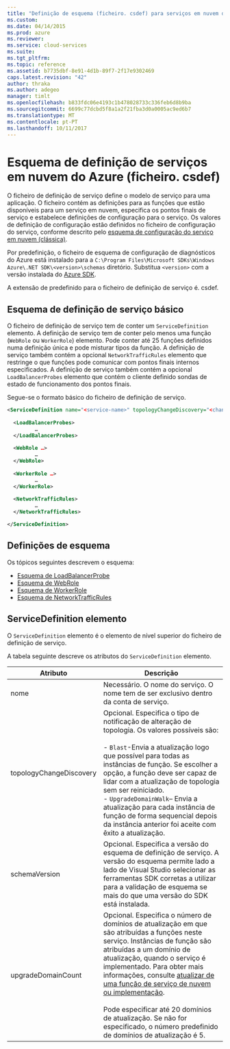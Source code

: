 ```yaml
---
title: "Definição de esquema (ficheiro. csdef) para serviços em nuvem do Azure | Microsoft Docs"
ms.custom: 
ms.date: 04/14/2015
ms.prod: azure
ms.reviewer: 
ms.service: cloud-services
ms.suite: 
ms.tgt_pltfrm: 
ms.topic: reference
ms.assetid: b7735dbf-8e91-4d1b-89f7-2f17e9302469
caps.latest.revision: "42"
author: thraka
ms.author: adegeo
manager: timlt
ms.openlocfilehash: b833fdc06e4193c1b478028733c336feb6d8b9ba
ms.sourcegitcommit: 6699c77dcbd5f8a1a2f21fba3d0a0005ac9ed6b7
ms.translationtype: MT
ms.contentlocale: pt-PT
ms.lasthandoff: 10/11/2017
---
```

# <a name="azure-cloud-services-definition-schema-csdef-file"></a>Esquema de definição de serviços em nuvem do Azure (ficheiro. csdef)
O ficheiro de definição de serviço define o modelo de serviço para uma aplicação. O ficheiro contém as definições para as funções que estão disponíveis para um serviço em nuvem, especifica os pontos finais de serviço e estabelece definições de configuração para o serviço. Os valores de definição de configuração estão definidos no ficheiro de configuração do serviço, conforme descrito pelo [esquema de configuração do serviço em nuvem (clássica)](http://msdn.microsoft.com/library/b1ae68cd-cc95-48cb-a4a4-da91dc708a35).

Por predefinição, o ficheiro de esquema de configuração de diagnósticos do Azure está instalado para a `C:\Program Files\Microsoft SDKs\Windows Azure\.NET SDK\<version>\schemas` diretório. Substitua `<version>` com a versão instalada do [Azure SDK](http://www.windowsazure.com/develop/downloads/).

A extensão de predefinido para o ficheiro de definição de serviço é. csdef.

## <a name="basic-service-definition-schema"></a>Esquema de definição de serviço básico
O ficheiro de definição de serviço tem de conter um `ServiceDefinition` elemento. A definição de serviço tem de conter pelo menos uma função (`WebRole` ou `WorkerRole`) elemento. Pode conter até 25 funções definidos numa definição única e pode misturar tipos da função. A definição de serviço também contém a opcional `NetworkTrafficRules` elemento que restringe o que funções pode comunicar com pontos finais internos especificados. A definição de serviço também contém a opcional `LoadBalancerProbes` elemento que contém o cliente definido sondas de estado de funcionamento dos pontos finais.

Segue-se o formato básico do ficheiro de definição de serviço.

```xml
<ServiceDefinition name="<service-name>" topologyChangeDiscovery="<change-type>" xmlns="http://schemas.microsoft.com/ServiceHosting/2008/10/ServiceDefinition" upgradeDomainCount="<number-of-upgrade-domains>" schemaVersion="<version>">
  
  <LoadBalancerProbes>
         …
  </LoadBalancerProbes>
  
  <WebRole …>
         …
  </WebRole>
  
  <WorkerRole …>
         …
  </WorkerRole>
  
  <NetworkTrafficRules>
         …
  </NetworkTrafficRules>

</ServiceDefinition>
```

## <a name="schema-definitions"></a>Definições de esquema
Os tópicos seguintes descrevem o esquema:

- [Esquema de LoadBalancerProbe](schema-csdef-loadbalancerprobe.md)
- [Esquema de WebRole](schema-csdef-webrole.md)
- [Esquema de WorkerRole](schema-csdef-workerrole.md)
- [Esquema de NetworkTrafficRules](schema-csdef-networktrafficrules.md)

##  <a name="ServiceDefinition"></a>ServiceDefinition elemento
O `ServiceDefinition` elemento é o elemento de nível superior do ficheiro de definição de serviço.

A tabela seguinte descreve os atributos do `ServiceDefinition` elemento.

| Atributo               | Descrição |
| ----------------------- | ----------- |
| nome                    |Necessário. O nome do serviço. O nome tem de ser exclusivo dentro da conta de serviço.|
| topologyChangeDiscovery | Opcional. Especifica o tipo de notificação de alteração de topologia. Os valores possíveis são:<br /><br /> -   `Blast`-Envia a atualização logo que possível para todas as instâncias de função. Se escolher a opção, a função deve ser capaz de lidar com a atualização de topologia sem ser reiniciado.<br />-   `UpgradeDomainWalk`– Envia a atualização para cada instância de função de forma sequencial depois da instância anterior foi aceite com êxito a atualização.|
| schemaVersion           | Opcional. Especifica a versão do esquema de definição de serviço. A versão do esquema permite lado a lado de Visual Studio selecionar as ferramentas SDK corretas a utilizar para a validação de esquema se mais do que uma versão do SDK está instalada.|
| upgradeDomainCount      | Opcional. Especifica o número de domínios de atualização em que são atribuídas a funções neste serviço. Instâncias de função são atribuídas a um domínio de atualização, quando o serviço é implementado. Para obter mais informações, consulte [atualizar de uma função de serviço de nuvem ou implementação](cloud-services-how-to-manage-portal.md#how-to-update-a-cloud-service-role-or-deployment).<br /><br /> Pode especificar até 20 domínios de atualização. Se não for especificado, o número predefinido de domínios de atualização é 5.|